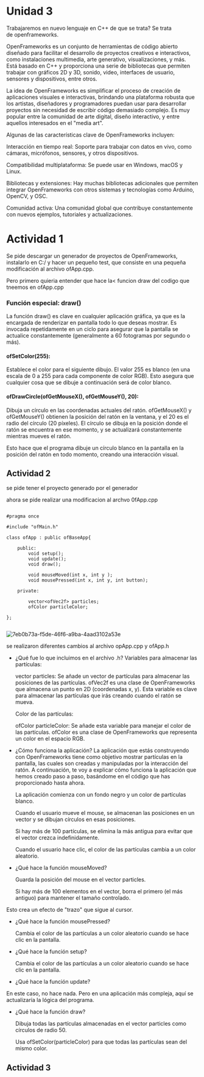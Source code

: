 
# Unidad 3 

Trabajaremos en nuevo lenguaje en C++ 
de que se trata?  Se trata de openframeworks.

OpenFrameworks es un conjunto de herramientas de código abierto diseñado para facilitar el desarrollo de proyectos 
creativos e interactivos, como instalaciones multimedia, arte generativo, visualizaciones, y más. Está basado en C++
y proporciona una serie de bibliotecas que permiten trabajar con gráficos 2D y 3D, sonido, video, interfaces de usuario,
sensores y dispositivos, entre otros.

La idea de OpenFrameworks es simplificar el proceso de creación de aplicaciones visuales e interactivas, brindando 
una plataforma robusta que los artistas, diseñadores y programadores puedan usar para desarrollar proyectos sin
necesidad de escribir código demasiado complejo. Es muy popular entre la comunidad de arte digital, diseño interactivo,
y entre aquellos interesados en el "media art".

Algunas de las características clave de OpenFrameworks incluyen:

Interacción en tiempo real: Soporte para trabajar con datos en vivo, como cámaras, micrófonos, sensores,
y otros dispositivos.

Compatibilidad multiplataforma: Se puede usar en Windows, macOS y Linux.

Bibliotecas y extensiones: Hay muchas bibliotecas adicionales que permiten integrar OpenFrameworks con otros
sistemas y tecnologías como Arduino, OpenCV, y OSC.

Comunidad activa: Una comunidad global que contribuye constantemente con nuevos ejemplos, tutoriales
y actualizaciones.

# Actividad 1

Se pide descargar un generador de proyectos de OpenFrameworks, instalarlo en C:/ y hacer un pequeño test,
que consiste en una pequeña modificación al archivo ofApp.cpp.

Pero primero quieria entender que hace la< funcion draw del codigo que tneemos en ofApp.cpp

### Función especial: draw()
La función draw() es clave en cualquier aplicación gráfica, ya que es la encargada de renderizar en pantalla todo
lo que deseas mostrar. Es invocada repetidamente en un ciclo para asegurar que la pantalla se actualice constantemente 
(generalmente a 60 fotogramas por segundo o más).

#### ofSetColor(255):

Establece el color para el siguiente dibujo. El valor 255 es blanco (en una escala de 0 a 255 para cada componente 
de color RGB). Esto asegura que cualquier cosa que se dibuje a continuación será de color blanco.

#### ofDrawCircle(ofGetMouseX(), ofGetMouseY(), 20):

Dibuja un círculo en las coordenadas actuales del ratón. ofGetMouseX() y ofGetMouseY() obtienen la posición del ratón
en la ventana, y el 20 es el radio del círculo (20 píxeles). El círculo se dibuja en la posición donde el ratón se
encuentra en ese momento, y se actualizará constantemente mientras mueves el ratón.

Esto hace que el programa dibuje un círculo blanco en la pantalla en la posición del ratón en todo momento, 
creando una interacción visual.

## Actividad 2 

se pide tener el proyecto generado por el generador 

ahora 
se pide realizar una modificacion al archvo 0fApp.cpp

```

#pragma once

#include "ofMain.h"

class ofApp : public ofBaseApp{

    public:
        void setup();
        void update();
        void draw();

        void mouseMoved(int x, int y );
        void mousePressed(int x, int y, int button);

    private:

        vector<ofVec2f> particles;
        ofColor particleColor;

};


```


![7eb0b73a-f5de-46f6-a9ba-4aad3102a53e](https://github.com/user-attachments/assets/8b69ffe7-98af-4be5-9360-f3d91b2fc511)

se realizaron diferentes cambios al archivo opApp.cpp y ofApp.h


- ¿Qué fue lo que incluimos en el archivo .h?
  Variables para almacenar las partículas:

  vector<ofVec2f> particles: Se añade un vector de partículas para almacenar las posiciones de las partículas. ofVec2f es
  una clase de OpenFrameworks que almacena un punto en 2D (coordenadas x, y). Esta variable es clave para almacenar las
  partículas que irás creando cuando el ratón se mueva.

  Color de las partículas:
  
  ofColor particleColor: Se añade esta variable para manejar el color de las partículas. ofColor es una clase de
  OpenFrameworks que representa un color en el espacio RGB.
  
- ¿Cómo funciona la aplicación?
  La aplicación que estás construyendo con OpenFrameworks tiene como objetivo mostrar partículas en la pantalla, las cuales son creadas y
  manipuladas por la interacción del ratón. A continuación, te voy a explicar cómo funciona la aplicación que hemos creado paso a paso,
  basándome en el código que has proporcionado hasta ahora.
  
  La aplicación comienza con un fondo negro y un color de partículas blanco.

  Cuando el usuario mueve el mouse, se almacenan las posiciones en un vector y se dibujan círculos en esas posiciones.

  Si hay más de 100 partículas, se elimina la más antigua para evitar que el vector crezca indefinidamente.

  Cuando el usuario hace clic, el color de las partículas cambia a un color aleatorio.
  

- ¿Qué hace la función mouseMoved?

  Guarda la posición del mouse en el vector particles.

  Si hay más de 100 elementos en el vector, borra el primero (el más antiguo) para mantener el tamaño controlado.

Esto crea un efecto de "trazo" que sigue al cursor.
- ¿Qué hace la función mousePressed?

  Cambia el color de las partículas a un color aleatorio cuando se hace clic en la pantalla.
  
- ¿Qué hace la función setup?

  Cambia el color de las partículas a un color aleatorio cuando se hace clic en la pantalla.

- ¿Qué hace la función update?

 En este caso, no hace nada. Pero en una aplicación más compleja, aquí se actualizaría la lógica del programa.
 
- ¿Qué hace la función draw?

  Dibuja todas las partículas almacenadas en el vector particles como círculos de radio 50.

  Usa ofSetColor(particleColor) para que todas las partículas sean del mismo color.

## Actividad 3

